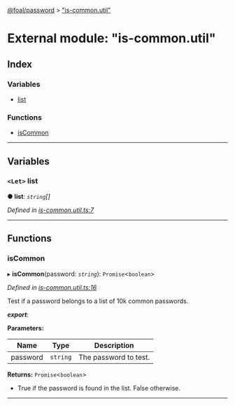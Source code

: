 [@foal/password](../README.md) > ["is-common.util"](../modules/_is_common_util_.md)

# External module: "is-common.util"

## Index

### Variables

* [list](_is_common_util_.md#list)

### Functions

* [isCommon](_is_common_util_.md#iscommon)

---

## Variables

<a id="list"></a>

### `<Let>` list

**● list**: *`string`[]*

*Defined in [is-common.util.ts:7](https://github.com/FoalTS/foal/blob/7934e4d7/packages/password/src/is-common.util.ts#L7)*

___

## Functions

<a id="iscommon"></a>

###  isCommon

▸ **isCommon**(password: *`string`*): `Promise`<`boolean`>

*Defined in [is-common.util.ts:16](https://github.com/FoalTS/foal/blob/7934e4d7/packages/password/src/is-common.util.ts#L16)*

Test if a password belongs to a list of 10k common passwords.

*__export__*: 

**Parameters:**

| Name | Type | Description |
| ------ | ------ | ------ |
| password | `string` |  The password to test. |

**Returns:** `Promise`<`boolean`>
- True if the password is found in the list. False otherwise.

___

